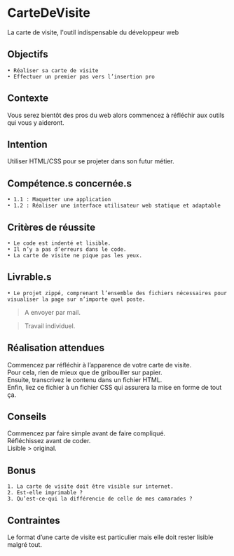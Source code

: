 # CarteDeVisite
La carte de visite, l'outil indispensable du développeur web

## Objectifs
    • Réaliser sa carte de visite
    • Effectuer un premier pas vers l’insertion pro

## Contexte
Vous serez bientôt des pros du web alors commencez à réfléchir aux outils qui vous y aideront.

## Intention
Utiliser HTML/CSS pour se projeter dans son futur métier.

## Compétence.s concernée.s
    • 1.1 : Maquetter une application
    • 1.2 : Réaliser une interface utilisateur web statique et adaptable

## Critères de réussite
    • Le code est indenté et lisible.
    • Il n’y a pas d’erreurs dans le code. 
    • La carte de visite ne pique pas les yeux.

## Livrable.s
    • Le projet zippé, comprenant l’ensemble des fichiers nécessaires pour visualiser la page sur n’importe quel poste.

> A envoyer par mail.

> Travail individuel.

## Réalisation attendues
Commencez par réfléchir à l’apparence de votre carte de visite.   
Pour cela, rien de mieux que de gribouiller sur papier.  
Ensuite, transcrivez le contenu dans un fichier HTML.  
Enfin, liez ce fichier à un fichier CSS qui assurera la mise en forme de tout ça.  

## Conseils
Commencez par faire simple avant de faire compliqué.  
Réfléchissez avant de coder.  
Lisible > original.  

## Bonus
    1. La carte de visite doit être visible sur internet.
    2. Est-elle imprimable ?
    3. Qu’est-ce-qui la différencie de celle de mes camarades ?

## Contraintes
Le format d’une carte de visite est particulier mais elle doit rester lisible malgré tout.
